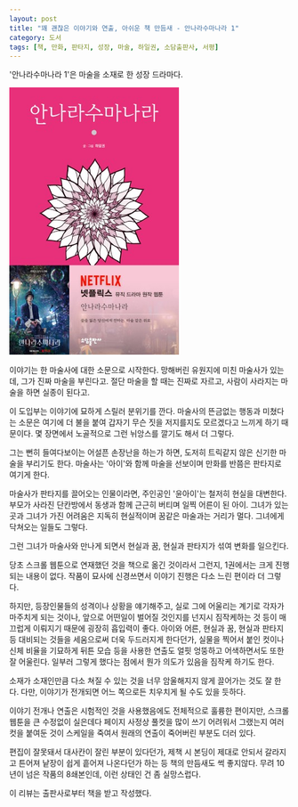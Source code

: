 ```yaml
---
layout: post
title: "꽤 괜찮은 이야기와 연출, 아쉬운 책 만듬새 - 안나라수마나라 1"
category: 도서
tags: [책, 만화, 판타지, 성장, 마술, 하일권, 소담출판사, 서평]
---
```


'안나라수마나라 1'은
마술을 소재로 한 성장 드라마다.

![표지](/images/book/annarasumanara-1-comic-book-h480.jpg)

이야기는 한 마술사에 대한 소문으로 시작한다.
망해버린 유원지에 미친 마술사가 있는데, 그가 진짜 마술을 부린다고.
절단 마술을 할 때는 진짜로 자르고,
사람이 사라지는 마술을 하면 실종이 된다고.

이 도입부는 이야기에 묘하게 스릴러 분위기를 깐다.
마술사의 뜬금없는 행동과 미쳤다는 소문은 여기에 더 불을 붙여
갑자기 무슨 짓을 저지를지도 모르겠다고 느끼게 하기 때문이다.
몇 장면에서 노골적으로 그런 뉘앙스를 깔기도 해서 더 그렇다.

그는 뻔히 들여다보이는 어설픈 손장난을 하는가 하면,
도저히 트릭같지 않은 신기한 마술을 부리기도 한다.
마술사는 '아이'와 함께 마술을 선보이며 만화를 반쯤은 판타지로 여기게 한다.

마술사가 판타지를 끌어오는 인물이라면,
주인공인 '윤아이'는 철저히 현실을 대변한다.
부모가 사라진 단칸방에서 동생과 함께 근근히 버티며 일찍 어른이 된 아이.
그녀가 있는 곳과 그녀가 가진 어려움은 지독히 현실적이며
꿈같은 마술과는 거리가 멀다.
그녀에게 닥쳐오는 일들도 그렇다.

그런 그녀가 마술사와 만나게 되면서
현실과 꿈, 현실과 판타지가 섞여 변화를 일으킨다.

당초 스크롤 웹툰으로 연재했던 것을 책으로 옮긴 것이라서 그런지,
1권에서는 크게 진행되는 내용이 없다.
작품이 묘사에 신경쓰면서 이야기 진행은 다소 느린 편이라 더 그렇다.

하지만, 등장인물들의 성격이나 상황을 얘기해주고,
실로 그에 어울리는 계기로 각자가 마주치게 되는 것이나,
앞으로 어떤일이 벌어질 것인지를 넌지시 짐작케하는 것 등이
매끄럽게 이뤄지기 때문에 굉장히 흡입력이 좋다.
아이와 어른, 현실과 꿈, 현실과 판타지 등 대비되는 것들을 세움으로써 더욱 두드러지게 한다던가,
실물을 찍어서 붙인 컷이나 신체 비율을 기묘하게 뒤튼 모습 등을 사용한 연출도
얼핏 엉뚱하고 어색하면서도 또한 잘 어울린다.
일부러 그렇게 했다는 점에서 뭔가 의도가 있음을 짐작케 하기도 한다.

소재가 소재인만큼 다소 쳐질 수 있는 것을
너무 암울해지지 않게 끌어가는 것도 잘 한다.
다만, 이야기가 전개되면 어느 쪽으로든 치우치게 될 수도 있을 듯하다.

이야기 전개나 연출은 시험적인 것을 사용했음에도 전체적으로 훌륭한 편이지만,
스크롤 웹툰을 큰 수정없이 실은데다
페이지 사정상 풀컷을 많이 쓰기 어려워서 그랬는지 여러 컷을 붙여둔 것이 스케일을 죽여서
원래의 연출이 죽어버린 부분도 더러 있다.

편집이 잘못돼서 대사칸이 잘린 부분이 있다던가,
제책 시 본딩이 제대로 안되서 갈라지고 튼어져 낱장이 쉽게 흩어져 나온다던가 하는 등
책의 만듬새도 썩 좋지않다.
무려 10년이 넘은 작품의 8쇄본인데, 이런 상태인 건 좀 실망스럽다.



<div class="im im-info">
이 리뷰는 출판사로부터 책을 받고 작성했다.
</div>
